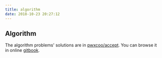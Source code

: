 ```yaml
---
title: algorithm
date: 2018-10-23 20:27:12
---
```


## Algorithm

The algorithm problems' solutions are in [pwxcoo/accept](https://github.com/pwxcoo/accept). You can browse it in online [gitbook](https://pwxcoo.gitbook.io/algorithm/).